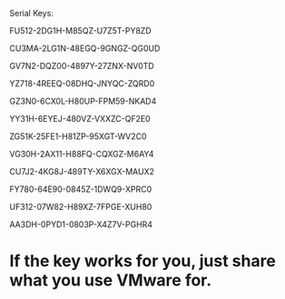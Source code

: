 Serial Keys:

FU512-2DG1H-M85QZ-U7Z5T-PY8ZD

CU3MA-2LG1N-48EGQ-9GNGZ-QG0UD

GV7N2-DQZ00-4897Y-27ZNX-NV0TD

YZ718-4REEQ-08DHQ-JNYQC-ZQRD0

GZ3N0-6CX0L-H80UP-FPM59-NKAD4

YY31H-6EYEJ-480VZ-VXXZC-QF2E0

ZG51K-25FE1-H81ZP-95XGT-WV2C0

VG30H-2AX11-H88FQ-CQXGZ-M6AY4

CU7J2-4KG8J-489TY-X6XGX-MAUX2

FY780-64E90-0845Z-1DWQ9-XPRC0

UF312-07W82-H89XZ-7FPGE-XUH80

AA3DH-0PYD1-0803P-X4Z7V-PGHR4

# If the key works for you, just share what you use VMware for.

